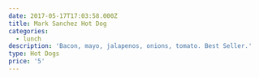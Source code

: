 ```yaml
---
date: 2017-05-17T17:03:58.000Z
title: Mark Sanchez Hot Dog
categories:
  - lunch
description: 'Bacon, mayo, jalapenos, onions, tomato. Best Seller.'
type: Hot Dogs
price: '5'
---
```




